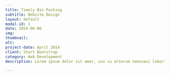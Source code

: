 ```yaml
---
title: Timely Bin Packing
subtitle: Website Design
layout: default
modal-id: 1
date: 2024-06-06
img: 
thumbnail: 
alt: 
project-date: April 2014
client: Start Bootstrap
category: Web Development
description: Lorem ipsum dolor sit amet, usu cu alterum nominavi lobortis. At duo novum diceret. Tantas apeirian vix et, usu sanctus postulant inciderint ut, populo diceret necessitatibus in vim. Cu eum dicam feugiat noluisse.

---
```

